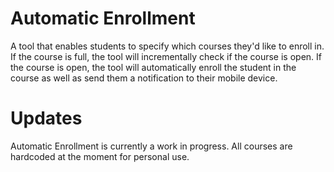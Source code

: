 # Automatic Enrollment
A tool that enables students to specify which courses they'd like to enroll in. If the course is full, the tool will incrementally check if the course is open. If the course is open, the tool will automatically enroll the student in the course as well as send them a notification to their mobile device.

# Updates
Automatic Enrollment is currently a work in progress. All courses are hardcoded at the moment for personal use.

